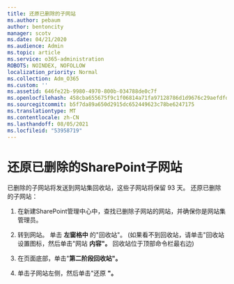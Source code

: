 ```yaml
---
title: 还原已删除的子网站
ms.author: pebaum
author: bentoncity
manager: scotv
ms.date: 04/21/2020
ms.audience: Admin
ms.topic: article
ms.service: o365-administration
ROBOTS: NOINDEX, NOFOLLOW
localization_priority: Normal
ms.collection: Adm_O365
ms.custom: ''
ms.assetid: 646fe22b-9980-4970-800b-034788de0c7f
ms.openlocfilehash: 458cba655675f9c1f06814a71fa97128786d1d9676c29aefdfd752c2d26917d2
ms.sourcegitcommit: b5f7da89a650d2915dc652449623c78be6247175
ms.translationtype: MT
ms.contentlocale: zh-CN
ms.lasthandoff: 08/05/2021
ms.locfileid: "53958719"
---
```

# <a name="restore-a-deleted-sharepoint-subsite"></a>还原已删除的SharePoint子网站

已删除的子网站将发送到网站集回收站，这些子网站将保留 93 天。 还原已删除的子网站：
  
1. 在新建SharePoint管理中心中，查找已删除子网站的网站，并确保你是网站集管理员。 
    
2. 转到网站。 单击 **左窗格中** 的"回收站"。  (如果看不到回收站，请单击"回收站设置图标，然后单击"网站 **内容"。** 回收站位于顶部命令栏最右边) 
    
3. 在页面底部，单击"**第二阶段回收站"。**
    
4. 单击子网站左侧，然后单击"还原 **"。**
    

